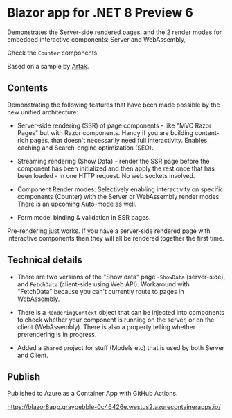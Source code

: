 # Blazor app for .NET 8 Preview 6

Demonstrates the Server-side rendered pages, and the 2 render modes for embedded interactive components: Server and WebAssembly,

Check the ``Counter`` components.

Based on a sample by [Artak](https://github.com/mkArtakMSFT).

## Contents

Demonstrating the following features that have been made possible by the new unified architecture:

* Server-side rendering (SSR) of page components - like "MVC Razor Pages" but with Razor components. Handy if you are building content-rich pages, that doesn't necessarily need full interactivity. Enables caching and Search-engine optimization (SEO).

* Streaming rendering (Show Data) - render the SSR page before the component has been initialized and then apply the rest once that has been loaded - in one HTTP request. No web sockets involved.

* Component Render modes: Selectively enabling interactivity on specific components (Counter) with the Server or WebAssembly render modes. There is an upcoming Auto-mode as well.

* Form model binding & validation in SSR pages.

Pre-rendering just works. If you have a server-side rendered page with interactive components then they will all be rendered together the first time.

## Technical details

* There are two versions of the "Show data" page -``ShowData`` (server-side), and ``FetchData`` (client-side using Web API). Workaround with "FetchData" because you can't currently route to pages in WebAssembly.

* There is a ``RenderingContext`` object that can be injected into components to check whether your component is running on the server, or on the client (WebAssembly). There is also a property telling whether prerendering is in progress.

* Added a ``Shared`` project for stuff (Models etc) that is used by both Server and Client.

## Publish

Published to Azure as a Container App with GitHub Actions.

https://blazor8app.graypebble-0c46426e.westus2.azurecontainerapps.io/
